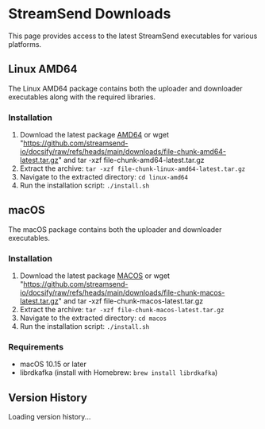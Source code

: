 # StreamSend Downloads


This page provides access to the latest StreamSend executables for various platforms.

## Linux AMD64

The Linux AMD64 package contains both the uploader and downloader executables along with the required libraries.


### Installation

1. Download the latest package [AMD64](https://github.com/streamsend-io/docsify/raw/refs/heads/main/downloads/file-chunk-linux-amd64-latest.tar.gz)
   or   wget "https://github.com/streamsend-io/docsify/raw/refs/heads/main/downloads/file-chunk-amd64-latest.tar.gz"
   and tar -xzf file-chunk-amd64-latest.tar.gz
2. Extract the archive: `tar -xzf file-chunk-linux-amd64-latest.tar.gz`
3. Navigate to the extracted directory: `cd linux-amd64`
4. Run the installation script: `./install.sh`

## macOS

The macOS package contains both the uploader and downloader executables.


### Installation

1. Download the latest package [MACOS](https://github.com/streamsend-io/docsify/raw/refs/heads/main/downloads/file-chunk-linux-macos-latest.tar.gz)
   or   wget "https://github.com/streamsend-io/docsify/raw/refs/heads/main/downloads/file-chunk-macos-latest.tar.gz"
   and tar -xzf file-chunk-macos-latest.tar.gz
2. Extract the archive: `tar -xzf file-chunk-macos-latest.tar.gz`
3. Navigate to the extracted directory: `cd macos`
4. Run the installation script: `./install.sh`

### Requirements

- macOS 10.15 or later
- librdkafka (install with Homebrew: `brew install librdkafka`)

## Version History

<div id="version-history">Loading version history...</div>

<script>
fetch('versions.json')
  .then(response => response.json())
  .then(versions => {
    const container = document.getElementById('version-history');
    if (versions.length === 0) {
      container.innerHTML = '<p>No previous versions available.</p>';
      return;
    }
    
    // Sort versions by date (newest first)
    versions.sort((a, b) => new Date(b.date) - new Date(a.date));
    
    let html = '<table><thead><tr><th>Version</th><th>Date</th><th colspan="3">Download</th></tr></thead><tbody>';
    
    versions.forEach(version => {
      html += `<tr>
        <td>${version.version}</td>
        <td>${version.date}</td>
        <td>`;
      
      if (version.linux_amd64) {
        html += `<a href="${version.linux_amd64}" download>Linux AMD64</a>`;
      }
      
      html += '</td><td>';
      
      if (version.macos) {
        html += `<a href="${version.macos}" download>macOS</a>`;
      }
      
      html += '</td><td>';
      
      if (version.linux_arm64) {
        html += `<a href="${version.linux_arm64}" download>Linux ARM64</a>`;
      }
      
      html += `</td></tr>`;
    });
    
    html += '</tbody></table>';
    container.innerHTML = html;
  })
  .catch(error => {
    console.error('Error loading version history:', error);
    document.getElementById('version-history').innerHTML = 
      '<p>Error loading version history. Please try again later.</p>';
  });
</script>
